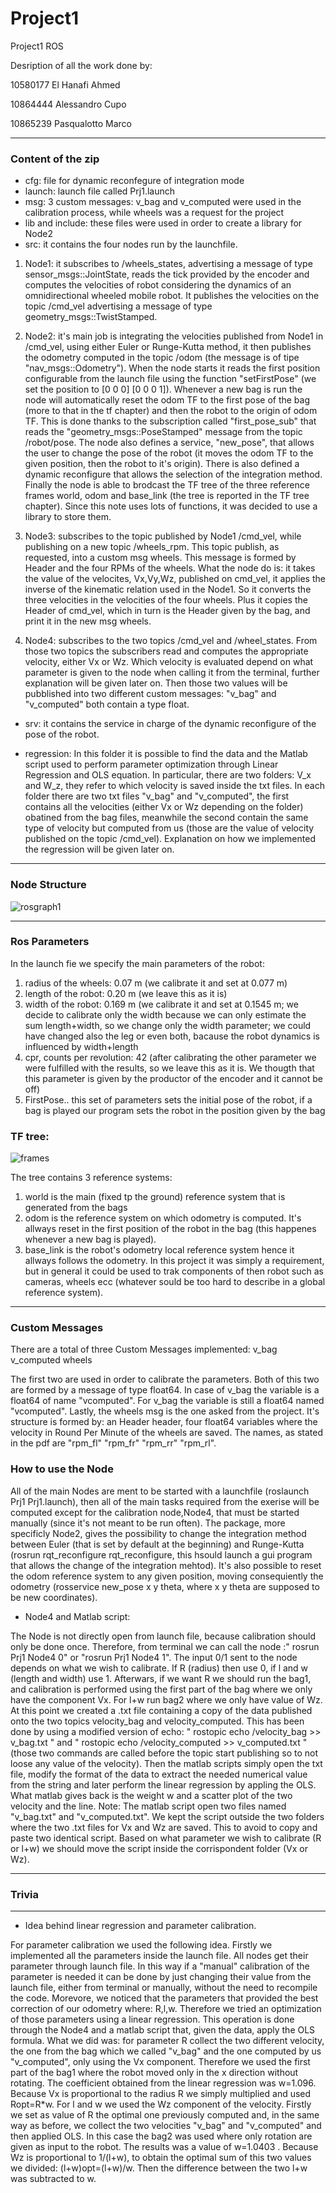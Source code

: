 # Project1

Project1 ROS

Desription of all the work done by:

10580177 El Hanafi Ahmed

10864444 Alessandro Cupo

10865239 Pasqualotto Marco 
***
### Content of the zip

- cfg: file for dynamic reconfegure of integration mode
- launch: launch file called Prj1.launch
- msg: 3 custom messages: v_bag and v_computed were used in the calibration process, while wheels was a request for the project
- lib and include: these files were used in order to create a library for Node2
- src: it contains the four nodes run by the launchfile. 

1) Node1: it subscribes to /wheels_states, advertising a message of type sensor_msgs::JointState, reads the tick provided by the encoder and computes the velocities of robot considering the dynamics of an omnidirectional wheeled mobile robot. It publishes the velocities on the topic /cmd_vel advertising a message of type geometry_msgs::TwistStamped.


2) Node2: it's main job is integrating the velocities published from Node1 in /cmd_vel, using either Euler or Runge-Kutta method, it then publishes the odometry computed in the topic /odom (the message is of tipe "nav_msgs::Odometry").
When the node starts it reads the first position configurable from the launch file using the function "setFirstPose" (we set the position to [0 0 0] [0 0 0 1]).
Whenever a new bag is run the node will automatically reset the odom TF to the first pose of the bag (more to that in the tf chapter) and then the robot to the origin of odom TF. This is done thanks to the subscription called "first_pose_sub" that reads the "geometry_msgs::PoseStamped" message from the topic /robot/pose.
The node also defines a service, "new_pose", that allows the user to change the pose of the robot (it moves the odom TF to the given position, then the robot to it's origin).
There is also defined a dynamic reconfigure that allows the selection of the integration method.
Finally the node is able to brodcast the TF tree of the three reference frames world, odom and base_link (the tree is reported in the TF tree chapter).
Since this note uses lots of functions, it was decided to use a library to store them.

3) Node3: subscribes to the topic published by Node1 /cmd_vel, while publishing on a new topic /wheels_rpm. This topic publish, as requested, into a custom msg wheels. This message is formed by Header and the four RPMs of the wheels. What the node do is: it takes the value of the velocites, Vx,Vy,Wz, published on cmd_vel, it applies the inverse of the kinematic relation used in the Node1. So it converts the three velocities in the velocities of the four wheels. Plus it copies the Header of cmd_vel, which in turn is the Header given by the bag, and print it in the new msg wheels.

4) Node4: subscribes to the two topics /cmd_vel and /wheel_states. From those two topics the subscribers read and computes the appropriate velocity, either Vx or Wz. Which velocity is evaluated depend on what parameter is given to the node when calling it from the terminal, further explanation will be given later on. Then those two values will be pubblished into two different custom messages: "v_bag" and "v_computed" both contain a type float. 

- srv: it contains the service in charge of the dynamic reconfigure of the pose of the robot.

- regression: In this folder it is possible to find the data and the Matlab script used to perform parameter optimization through Linear Regression and OLS equation. In particular, there are two folders: V_x and W_z, they refer to which velocity is saved inside the txt files. In each folder there are two txt files "v_bag" and "v_computed", the first contains all the velocities (either Vx or Wz depending on the folder) obatined from the bag files, meanwhile the second contain the same type of velocity but computed from us (those are the value of velocity published on the topic /cmd_vel). Explanation on how we implemented the regression will be given later on.

***
### Node Structure

![rosgraph1](https://user-images.githubusercontent.com/89984587/167246375-444e91f5-06f4-4803-877a-664e29af8367.png)


***

### Ros Parameters
In the launch fie we specify the main parameters of the robot:
1) radius of the wheels: 0.07 m (we calibrate it and set at 0.077 m)
2) length of the robot: 0.20 m (we leave this as it is)
3) width of the robot: 0.169 m (we calibrate it and set at 0.1545 m; we decide to calibrate only the width because we can only estimate the sum length+width, so we change only the width parameter; we could have changed also the leg or even both, bacause the robot dynamics is influenced by width+length
4) cpr, counts per revolution: 42 (after calibrating the other parameter we were fulfilled with the results, so we leave this as it is. We thougth that this parameter is given by the productor of the encoder and it cannot be off)
5) FirstPose.. this set of parameters sets the initial pose of the robot, if a bag is played our program sets the robot in the position given by the bag

### TF tree:
![frames](https://user-images.githubusercontent.com/89984587/167246068-7d34fe49-a8a9-4d9f-af66-2e3ac8182a07.png)

The tree contains 3 reference systems:
 1) world is the main (fixed tp the ground) reference system that is generated from the bags
 2) odom is the reference system on which odometry is computed. It's allways reset in the first position of the robot in the bag (this happenes whenever a new bag is played).
 3) base_link is the robot's odometry local reference system hence it allways follows the odometry. In this project it was simply a requirement, but in general it could be used to trak components of then robot such as cameras, wheels ecc (whatever sould be too hard to describe in a global reference system).
 ***
 
### Custom Messages

There are a total of three Custom Messages implemented:
v_bag 
v_computed
wheels

The first two are used in order to calibrate the parameters. Both of this two are formed by a message of type float64. In case of v_bag the variable is a float64 of name "vcomputed". For v_bag the variable is still a float64 named "vcomputed".
Lastly, the wheels msg is the one asked from the project. It's structure is formed by: an Header header, four float64 variables where the velocity in Round Per Minute of the wheels are saved. The names, as stated in the pdf are "rpm_fl" "rpm_fr" "rpm_rr" "rpm_rl".

### How to use the Node
All of the main Nodes are ment to be started with a launchfile (roslaunch Prj1 Prj1.launch), then all of the    main tasks required from the exerise will be computed except for the calibration node,Node4, that must be started manually (since it's not meant to be run often).
The package, more specificly Node2, gives the possibility to change the integration method between Euler (that is set by default at the beginning) and Runge-Kutta (rosrun rqt_reconfigure rqt_reconfigure, this hsould launch a gui program that allows the change of the integration mehtod).
It's also possible to reset the odom reference system to any given position, moving consequiently the odometry (rosservice new_pose x y theta, where x y theta are supposed to be new coordinates).


- Node4 and Matlab script: 

The Node is not directly open from launch file, because calibration should only be done once. Therefore, from terminal we can call the node :" rosrun Prj1 Node4 0" or "rosrun Prj1 Node4 1". The input 0/1 sent to the node depends on what we wish to calibrate. If R (radius) then use 0, if l and w (length and width) use 1. Afterwars, if we want R we should run the bag1, and calibration is performed using the first part of the bag where we only have the component Vx. For l+w run bag2 where we only have value of Wz. At this point we created a .txt file containing  a copy of the data published onto the two topics velocity_bag and velocity_computed. This has been done by using a modified version of echo: " rostopic echo /velocity_bag >> v_bag.txt " and      " rostopic echo /velocity_computed >> v_computed.txt " (those two commands are called before the topic start publishing so to not loose any value of the velocity). Then the matlab scripts simply open the txt file, modify the format of the data to extract the needed numerical value from the string and later perform the linear regression by appling the OLS. What matlab gives back is the weight w and a scatter plot of the two velocity and the line.
Note: The matlab script open two files named "v_bag.txt" and "v_computed.txt". We kept the script outside the two folders where the two .txt files for Vx and Wz are saved. This to avoid to copy and paste two identical script. Based on what parameter we wish to calibrate (R or l+w) we should move the script inside the corrispondent folder (Vx or Wz).
 
***
 ### Trivia
 **********************************
- Idea behind linear regression and parameter calibration.

 For parameter calibration we used the following idea. Firstly we implemented all the parameters inside the launch file. All nodes get their parameter through launch file. In this way if a "manual" calibration of the parameter is needed it can be done by just changing their value from the launch file, either from terminal or manually, without the need to recompile the code.
Morevore, we noticed that the parameters that provided the best correction of our odometry where: R,l,w. Therefore we tried an optimization of those parameters using a linear regression. This operation is done through the Node4 and a matlab script that, given the data, apply the OLS formula.
What we did was: for parameter R collect the two different velocity, the one from the bag which we called "v_bag" and the one computed by us "v_computed", only using the Vx component. Therefore we used the first part of the bag1 where the robot moved only in the x direction without rotating. The coefficient obtained from the linear regression was w=1.096. Because Vx is proportional to the radius R we simply multiplied and used Ropt=R*w. For l and w we used the Wz component of the velocity. Firstly we set as value of R the optimal one previously computed and, in the same way as before, we collect the two velocities "v_bag" and "v_computed" and then applied OLS. In this case the bag2 was used where only rotation are given as input to the robot. The results was a value of w=1.0403 . Because Wz is proportional to 1/(l+w), to obtain the optimal sum of this two values we divided: (l+w)opt=(l+w)/w. Then the difference between the two l+w was subtracted to w.


